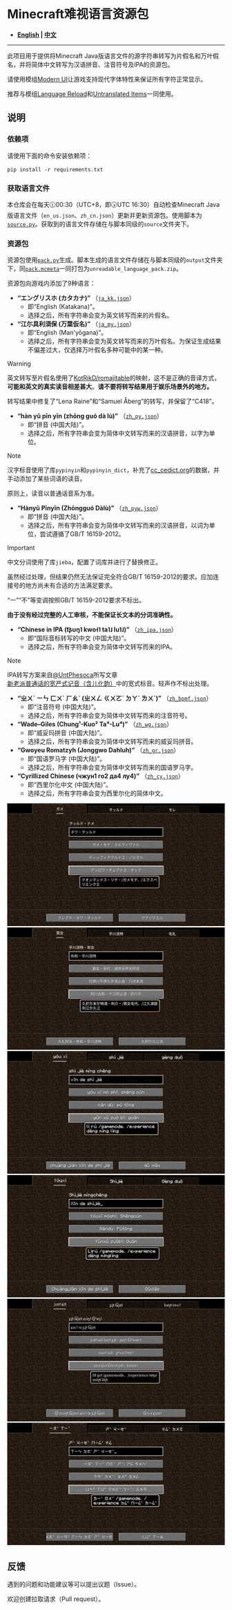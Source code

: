 # Minecraft难视语言资源包

- **[English](README_en.md) | [中文](README.md)**

----

此项目用于提供将Minecraft Java版语言文件的源字符串转写为片假名和万叶假名，并将简体中文转写为汉语拼音、注音符号及IPA的资源包。

请使用模组[Modern UI](https://modrinth.com/mod/modern-ui)让游戏支持现代字体特性来保证所有字符正常显示。

推荐与模组[Language Reload](https://modrinth.com/mod/language-reload)和[Untranslated Items](https://www.curseforge.com/minecraft/mc-mods/untranslated-items)一同使用。

## 说明

### 依赖项

请使用下面的命令安装依赖项：

``` shell
pip install -r requirements.txt
```

### 获取语言文件

本仓库会在每天🕧00:30（UTC+8，即🕟UTC 16:30）自动检查Minecraft Java版语言文件（`en_us.json`、`zh_cn.json`）更新并更新资源包。使用脚本为[`source.py`](source.py)。获取到的语言文件存储在与脚本同级的`source`文件夹下。

### 资源包

资源包使用[`pack.py`](pack.py)生成。脚本生成的语言文件存储在与脚本同级的`output`文件夹下，同[`pack.mcmeta`](pack.mcmeta)一同打包为`unreadable_language_pack.zip`。

资源包向游戏内添加了9种语言：

- **“エングリスホ (カタカナ)”** （[`ja_kk.json`](output/ja_kk.json)）
  - 即“English (Katakana)”。
  - 选择之后，所有字符串会变为英文转写而来的片假名。
- **“江尓具利須保 (万葉仮名)”** （[`ja_my.json`](output/ja_my.json)）
  - 即“English (Man'yōgana)”。
  - 选择之后，所有字符串会变为英文转写而来的万叶假名。为保证生成结果不偏差过大，仅选择万叶假名多种可能中的某一种。

> [!WARNING]
> 英文转写至片假名使用了[KotRikD/romajitable](https://github.com/KotRikD/romajitable)的映射，这不是正确的音译方式，**可能和英文的真实读音相差甚大**。**请不要将转写结果用于娱乐场景外的地方。**
>
> 转写结果中修复了“Lena Raine”和“Samuel Åberg”的转写，并保留了“C418”。

- **“hàn yǔ pīn yīn (zhōng guó dà lù)”** （[`zh_py.json`](output/zh_py.json)）
  - 即“拼音 (中国大陆)”。
  - 选择之后，所有字符串会变为简体中文转写而来的汉语拼音，以字为单位。

> [!NOTE]
> 汉字标音使用了库`pypinyin`和`pypinyin_dict`，补充了[cc_cedict.org](https://cc-cedict.org/)的数据，并手动添加了某些词语的读音。
>
> 原则上，读音以普通话音系为准。

- **“Hànyǔ Pīnyīn (Zhōngguó Dàlù)”** （[`zh_pyw.json`](output/zh_pyw.json)）
  - 即“拼音 (中国大陆)”。
  - 选择之后，所有字符串会变为简体中文转写而来的汉语拼音，以词为单位，尝试遵循了GB/T 16159-2012。

> [!IMPORTANT]
> 中文分词使用了库`jieba`，配置了词库并进行了替换修正。
>
> 虽然经过处理，但结果仍然无法保证完全符合GB/T 16159-2012的要求。应加连接号的地方尚未有合适的方法满足要求。
>
> “一”“不”等变调按照GB/T 16159-2012要求不标出。
>
> **由于没有经过完整的人工审核，不能保证长文本的分词准确性。**

- **“Chinese in IPA (t͡ʂʊŋ˥ kwo˧˥ ta˥˩ lu˥˩)”** （[`zh_ipa.json`](output/zh_ipa.json)）
  - 即“国际音标转写的中文 (中国大陆)”。
  - 选择之后，所有字符串会变为简体中文转写而来的IPA。

> [!NOTE]
> IPA转写方案来自[@UntPhesoca](https://www.zhihu.com/people/UntW)所写文章[新老派普通话的宽严式记音（含儿化韵）](https://zhuanlan.zhihu.com/p/38258415)中的宽式标音。轻声作不标出处理。

- **“ㄓㄨˋ ㄧㄣ ㄈㄨˊ ㄏㄠˋ (ㄓㄨㄥ ㄍㄨㄛˊ ㄉㄚˋ ㄌㄨˋ)”** （[`zh_bpmf.json`](output/zh_bpmf.json)）
  - 即“注音符号 (中国大陆)”。
  - 选择之后，所有字符串会变为简体中文转写而来的注音符号。
- **“Wade–Giles (Chung¹-Kuo² Ta⁴-Lu⁴)”** （[`zh_wg.json`](output/zh_wg.json)）
  - 即“威妥玛拼音 (中国大陆)”。
  - 选择之后，所有字符串会变为简体中文转写而来的威妥玛拼音。
- **“Gwoyeu Romatzyh (Jonggwo Dahluh)”** （[`zh_gr.json`](output/zh_gr.json)）
  - 即“国语罗马字 (中国大陆)”。
  - 选择之后，所有字符串会变为简体中文转写而来的国语罗马字。
- **“Cyrillized Chinese (чжун1 го2 да4 лу4)”** （[`zh_cy.json`](output/zh_cy.json)）
  - 即“西里尔化中文 (中国大陆)”。
  - 选择之后，所有字符串会变为西里尔化的简体中文。

![Sample](sample/sample_ja_kk.png)
![Sample](sample/sample_ja_my.png)
![Sample](sample/sample_zh_py.png)
![Sample](sample/sample_zh_pyw.png)
![Sample](sample/sample_zh_ipa.png)
![Sample](sample/sample_zh_bpmf.png)

## 反馈

遇到的问题和功能建议等可以提出议题（Issue）。

欢迎创建拉取请求（Pull request）。
